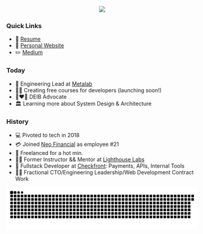 <p align="center" width="100%">
   <img src="https://github.com/connkat/connkat/blob/main/public/gh-animation.gif" />
</p>


### Quick Links
 - :page_with_curl:	[Resume](https://github.com/connkat/Resume/blob/master/KConnolly.pdf)
 - :floppy_disk:	[Personal Website](http://connkat.com)
 - :pencil2:	[Medium](https://medium.com/@connkat)

### Today 
 - :test_tube:   Engineering Lead at [Metalab](http://metalab.com)
 - :woman_student:   Creating free courses for developers (launching soon!)
 - :couple_with_heart_woman_woman:   DEIB Advocate
 - :classical_building:   Learning more about System Design & Architecture

### History 
 - :computer: Pivoted to tech in 2018
 - :credit_card:	 Joined [Neo Financial](http://neofinancial.com) as employee #21
 - :money_with_wings:	Freelanced for a hot min.
 - :woman_teacher:	Former Instructor && Mentor at [Lighthouse Labs](http://lighthouselabs.ca)
 - :palm_tree:   Fullstack Developer at [Checkfront](http:checkfront.com): Payments, APIs, Internal Tools
 - :construction_worker_woman:   Fractional CTO/Engineering Leadership/Web Development Contract Work


![Snake animation](https://raw.githubusercontent.com/connkat/connkat/output/github-contribution-grid-snake-dark.svg)
